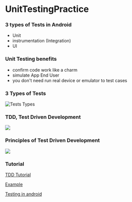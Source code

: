 # UnitTestingPractice
### 3 types of Tests in Android 
 - Unit
 - instrumentation (Integration) 
 - UI

### Unit Testing benefits
 - confirm code work like a charm
 - simulate App End User
 - you don't need run real device or emulator to test cases
 
### 3 Types of Tests
![Tests Types](https://conference.eurostarsoftwaretesting.com/wp-content/uploads/Grood-testing-25-768x434.png)


### TDD, Test Driven Development
![](https://miro.medium.com/max/480/1*ieVWcSsJmeBbZFo6a_dL5g.png)


### Principles of Test Driven Development 
![](https://www.xenonstack.com/images/blog/test-driven-development-approach.png)


###  Tutorial 
[TDD Tutorial](https://www.xenonstack.com/blog/test-behaviour-driven-development/)

[Example](https://github.com/AhmedTawfiqM/UnitTestingPractice/blob/main/app/src/test/java/com/atdev/unittestingpractice/RegistrationUtilTest.kt)

[Testing in android](https://www.youtube.com/watch?v=EkfVL5vCDmo&list=PLQkwcJG4YTCSYJ13G4kVIJ10X5zisB2Lq&index=1&ab_channel=PhilippLackner)
